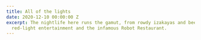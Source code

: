 ```yaml
---
title: All of the lights
date: 2020-12-10 00:00:00 Z
excerpt: The nightlife here runs the gamut, from rowdy izakayas and beer bars, to
  red-light entertainment and the infamous Robot Restaurant.
---
```



